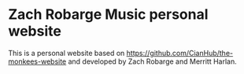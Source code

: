 # Zach Robarge Music personal website
This is a personal website based on https://github.com/CianHub/the-monkees-website and developed by Zach Robarge and Merritt Harlan. 

